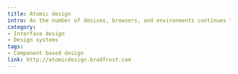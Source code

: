 ```yaml
---
title: Atomic design
intro: As the number of devices, browsers, and environments continues to increase at a staggering rate, the need to create thoughtful, deliberate interface design systems is becoming more apparent than ever.
category:
- Interface design
- Design systems
tags:
- Component based design
link: http://atomicdesign.bradfrost.com
---
```

